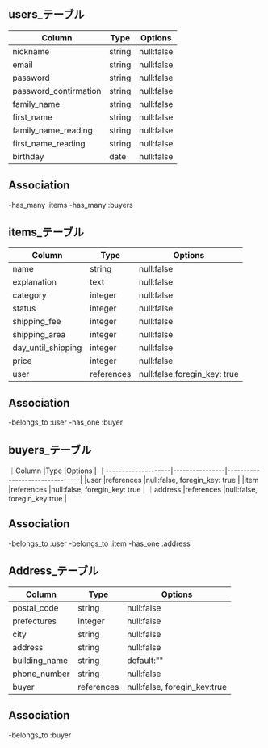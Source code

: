 ## users_テーブル

|Column               |Type       |  Options        |
|---------------------|-----------|-----------------|
|nickname             |string     | null:false      |
|email                |string     | null:false      |
|password             |string     | null:false      |
|password_contirmation|string     | null:false      |
|family_name          |string     | null:false      |
|first_name           |string     | null:false      |
|family_name_reading  |string     | null:false      |
|first_name_reading   |string     | null:false      |
|birthday             |date       | null:false      |

## Association

-has_many :items
-has_many :buyers

## items_テーブル

|Column               |Type           | Options                      |
|---------------------|---------------|------------------------------|
|name                 |string         | null:false                   |
|explanation          |text           | null:false                   |
|category             |integer        | null:false                   |
|status               |integer        | null:false                   |
|shipping_fee         |integer        | null:false                   |
|shipping_area        |integer        | null:false                   |
|day_until_shipping   |integer        | null:false                   |
|price                |integer        | null:false                   |
|user                 |references     | null:false,foregin_key: true |

## Association

-belongs_to :user
-has_one :buyer


## buyers_テーブル
｜Column              |Type            |Options                         |
｜--------------------|----------------|--------------------------------|
|user                 |references      |null:false, foregin_key: true   |
|item                 |references      |null:false, foregin_key: true   |
｜address             |references      |null:false, foregin_key:true    |

## Association

-belongs_to :user
-belongs_to :item
-has_one :address

## Address_テーブル
|Column        | Type              |Options                      |
|--------------|-------------------|-----------------------------|
|postal_code   | string            | null:false                  |
|prefectures   | integer           | null:false                  | 
|city          | string            | null:false                  |
|address       | string            | null:false                  |
|building_name | string            | default:""                  |
|phone_number  | string            | null:false                  |
|buyer         |references         | null:false, foregin_key:true|


## Association

-belongs_to :buyer

